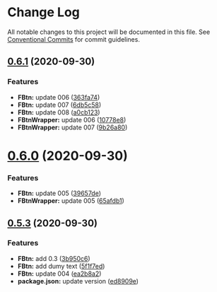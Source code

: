 # Change Log

All notable changes to this project will be documented in this file.
See [Conventional Commits](https://conventionalcommits.org) for commit guidelines.

## [0.6.1](https://github.com/akbarnafisa/vue-monorepo-boilerplate/compare/v0.6.0...v0.6.1) (2020-09-30)


### Features

* **FBtn:** update 006 ([363fa74](https://github.com/akbarnafisa/vue-monorepo-boilerplate/commit/363fa74117f219c6d531b9a1b78043eb231eb65a))
* **FBtn:** update 007 ([6db5c58](https://github.com/akbarnafisa/vue-monorepo-boilerplate/commit/6db5c580b769f0ca530377d7a517993837001156))
* **FBtn:** update 008 ([a0cb123](https://github.com/akbarnafisa/vue-monorepo-boilerplate/commit/a0cb1230925ec473dd1ed44a82e6eb35ae2d5636))
* **FBtnWrapper:** update 006 ([10778e8](https://github.com/akbarnafisa/vue-monorepo-boilerplate/commit/10778e80afeb9d5930a7fd69a18711718135d2bf))
* **FBtnWrapper:** update 007 ([9b26a80](https://github.com/akbarnafisa/vue-monorepo-boilerplate/commit/9b26a8028b7da50c958e465b01e027e34a59a5b1))





# [0.6.0](https://github.com/akbarnafisa/vue-monorepo-boilerplate/compare/v0.5.3...v0.6.0) (2020-09-30)


### Features

* **FBtn:** update 005 ([39657de](https://github.com/akbarnafisa/vue-monorepo-boilerplate/commit/39657def72f5a5cbe2eaf2966236f6725cf9996b))
* **FBtnWrapper:** update 005 ([65afdb1](https://github.com/akbarnafisa/vue-monorepo-boilerplate/commit/65afdb1f437474e70c1f96b5481655510b3b2f93))





## [0.5.3](https://github.com/akbarnafisa/vue-monorepo-boilerplate/compare/v0.1.9...v0.5.3) (2020-09-30)


### Features

* **FBtn:** add 0.3 ([3b950c6](https://github.com/akbarnafisa/vue-monorepo-boilerplate/commit/3b950c6b5eb057f55654d690d1f3196a29c83739))
* **FBtn:** add dumy text ([5f1f7ed](https://github.com/akbarnafisa/vue-monorepo-boilerplate/commit/5f1f7edb15e0e3af1c65a8c4d8a048461a9f5419))
* **FBtn:** update 004 ([ea2b8a2](https://github.com/akbarnafisa/vue-monorepo-boilerplate/commit/ea2b8a278a5222ca4fdb0fa836fe370550addbf0))
* **package.json:** update version ([ed8909e](https://github.com/akbarnafisa/vue-monorepo-boilerplate/commit/ed8909e972c78a3aca94a5d52d41bd6eb24086d2))
